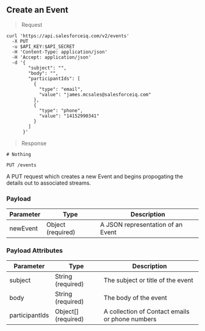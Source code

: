 ## Create an Event

> Request

```shell
curl 'https://api.salesforceiq.com/v2/events'
  -X PUT
  -u $API_KEY:$API_SECRET
  -H 'Content-Type: application/json'
  -H 'Accept: application/json'
  -d '{
        "subject": "",
        "body": "",
        "participantIds": [
          { 
            "type": "email",
            "value": "james.mcsales@salesforceiq.com"
          },
          {
            "type": "phone",
            "value": "14152990341"
          }
        ]
      }'
```

> Response

```shell
# Nothing
```
`PUT /events`

A PUT request which creates a new Event and begins propogating the details out to associated streams.

### Payload
Parameter | Type | Description
--------- | ------- | -----------
newEvent | Object (required) | A JSON representation of an Event

### Payload Attributes
Parameter | Type | Description
--------- | ------- | -----------
subject | String (required) | The subject or title of the event
body | String (required) | The body of the event
participantIds | Object\[\] (required) | A collection of Contact emails or phone numbers